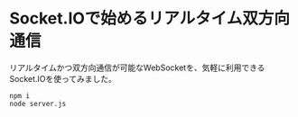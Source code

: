 # Socket.IOで始めるリアルタイム双方向通信

リアルタイムかつ双方向通信が可能なWebSocketを、気軽に利用できるSocket.IOを使ってみました。

```
npm i
node server.js
```